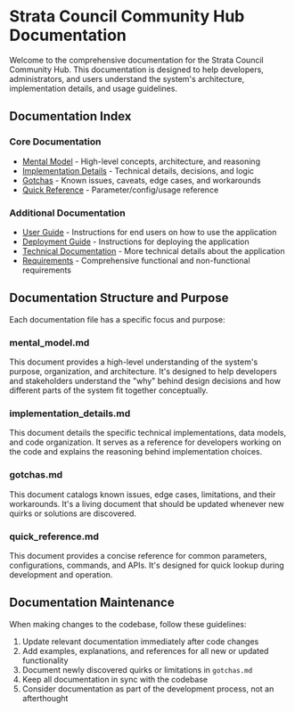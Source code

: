 # Strata Council Community Hub Documentation

Welcome to the comprehensive documentation for the Strata Council Community Hub. This documentation is designed to help developers, administrators, and users understand the system's architecture, implementation details, and usage guidelines.

## Documentation Index

### Core Documentation
- [Mental Model](mental_model.md) - High-level concepts, architecture, and reasoning
- [Implementation Details](implementation_details.md) - Technical details, decisions, and logic
- [Gotchas](gotchas.md) - Known issues, caveats, edge cases, and workarounds
- [Quick Reference](quick_reference.md) - Parameter/config/usage reference

### Additional Documentation
- [User Guide](USER_GUIDE.md) - Instructions for end users on how to use the application
- [Deployment Guide](DEPLOYMENT.md) - Instructions for deploying the application
- [Technical Documentation](TECHNICAL.md) - More technical details about the application
- [Requirements](REQUIREMENTS.md) - Comprehensive functional and non-functional requirements

## Documentation Structure and Purpose

Each documentation file has a specific focus and purpose:

### mental_model.md
This document provides a high-level understanding of the system's purpose, organization, and architecture. It's designed to help developers and stakeholders understand the "why" behind design decisions and how different parts of the system fit together conceptually.

### implementation_details.md
This document details the specific technical implementations, data models, and code organization. It serves as a reference for developers working on the code and explains the reasoning behind implementation choices.

### gotchas.md
This document catalogs known issues, edge cases, limitations, and their workarounds. It's a living document that should be updated whenever new quirks or solutions are discovered.

### quick_reference.md
This document provides a concise reference for common parameters, configurations, commands, and APIs. It's designed for quick lookup during development and operation.

## Documentation Maintenance

When making changes to the codebase, follow these guidelines:

1. Update relevant documentation immediately after code changes
2. Add examples, explanations, and references for all new or updated functionality
3. Document newly discovered quirks or limitations in `gotchas.md`
4. Keep all documentation in sync with the codebase
5. Consider documentation as part of the development process, not an afterthought 